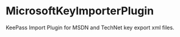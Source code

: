 MicrosoftKeyImporterPlugin
==========================

KeePass Import Plugin for MSDN and TechNet key export xml files.
